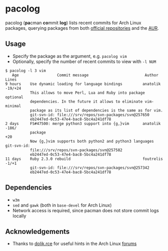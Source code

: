 # pacolog
pacolog  (**pa**cman **co**mmit **log**) lists recent commits for Arch Linux packages, querying packages from both [official repositories](https://wiki.archlinux.org/index.php/Official_repositories) and the [AUR](http://aur.archlinux.org/).

## Usage
* Specify the package as the argument, e.g. `pacolog vim`
* Optionally, specify the number of recent commits to view with `-l NUM`

```
$ pacolog -l 3 vim
   Age                 Commit message                         Author    Lines
9 hours    Use dynamic loading for language bindings         anatolik  -19/+24
           This allows to move Perl, Lua and Ruby into package optional
           dependencies. In the future it allows to eliminate vim-minimal
           package as its list of dependencies is the same as for vim.
           git-svn-id: file:///srv/repos/svn-packages/svn@257650
           eb2447ed-0c53-47e4-bac8-5bc4a241df78
2 days     FS#47500: merge python3 support into {g,}vim      anatolik  -186/
           package                                                     +20
           Now {g,}vim supports both python2 and python3 languages git-svn-id:
           file:///srv/repos/svn-packages/svn@257582
           eb2447ed-0c53-47e4-bac8-5bc4a241df78
11 days    Ruby 2.3.0 rebuild                                foutrelis -1/+1
           git-svn-id: file:///srv/repos/svn-packages/svn@257342
           eb2447ed-0c53-47e4-bac8-5bc4a241df78
```

## Dependencies
* `w3m`
* `sed` and `gawk` (both in `base-devel` for Arch Linux)
* Network access is required, since pacman does not store commit logs locally

## Acknowledgements
* Thanks to [dolik.rce](https://bbs.archlinux.org/profile.php?id=48434) for useful hints in the Arch Linux [forums](https://bbs.archlinux.org/viewtopic.php?pid=1591586)

